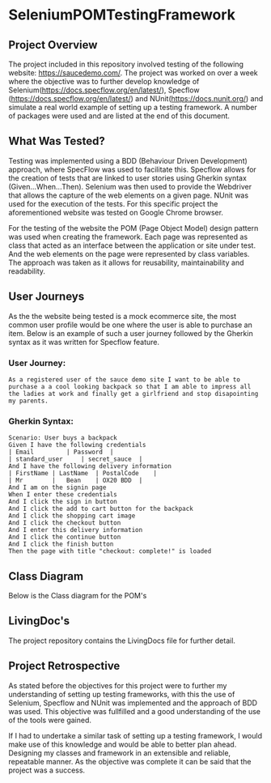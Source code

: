 # SeleniumPOMTestingFramework

## Project Overview

The project included in this repository involved testing of the following website: https://saucedemo.com/. The project was worked on over a week where the objective was to  further develop knowledge of Selenium(https://docs.specflow.org/en/latest/), Specflow (https://docs.specflow.org/en/latest/)  and NUnit(https://docs.nunit.org/) and simulate a real world example of setting up a testing framework. A number of packages were used and are listed at the end of this document. 

## What Was Tested?

Testing was implemented  using a BDD (Behaviour Driven Development) approach, where SpecFlow was used to facilitate this. Specflow allows for the creation of tests that are linked to user stories using Gherkin syntax (Given...When...Then). Selenium was then used to provide the Webdriver  that allows the capture of the web elements on a given page.  NUnit was used for the execution of the tests. For this specific project the aforementioned website was tested on Google Chrome browser.

 For the testing of the website the POM (Page Object Model) design pattern was used when creating the framework. Each page was represented as class that acted as an interface between the application or site under test. And the web elements on the page were represented by class variables. The approach was taken as it allows for reusability, maintainability and readability. 


## User Journeys

As the the website being tested is a mock ecommerce site, the most common user profile would be one where the user is able to purchase an item. Below is an example of such a user journey followed by the Gherkin syntax as it was written for Specflow feature. 

### User Journey: 

```
As a registered user of the sauce demo site I want to be able to purchase a a cool looking backpack so that I am able to impress all the ladies at work and finally get a girlfriend and stop disapointing my parents. 
```

### Gherkin Syntax:

```
Scenario: User buys a backpack 
Given I have the following credentials
| Email			| Password	| 
| standard_user		| secret_sauce	|
And I have the following delivery information
| FirstName	| LastName	| PostalCode	|
| Mr		|   Bean	| OX20 BDD	|
And I am on the signin page
When I enter these credentials
And I click the sign in button
And I click the add to cart button for the backpack
And I click the shopping cart image
And I click the checkout button
And I enter this delivery information
And I click the continue button
And I click the finish button
Then the page with title "checkout: complete!" is loaded
```

## Class Diagram

Below is the Class diagram for the POM's


## LivingDoc's


The project repository contains the LivingDocs file for further detail.

## Project Retrospective

As stated before the objectives for this project were to further my understanding of setting up testing frameworks, with this the use of Selenium, Specflow and NUnit was implemented and the approach of BDD was used. This objective was fullfilled and a good understanding of the use of the tools were gained. 

If I had to undertake a similar task of setting up a testing framework, I would make use of this knowledge and would be able to better plan ahead. Designing my classes and framework in an extensible and reliable, repeatable manner. As the objective was complete it can be said that the project was a success. 